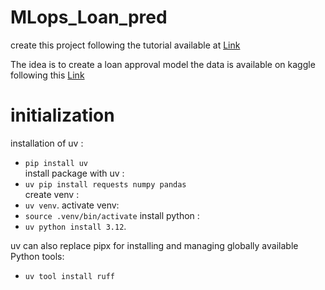# MLops_Loan_pred

create this project following the tutorial available at [Link](https://mlops-coding-course.fmind.dev/index.html)

The idea is to create a loan approval model the data is available on kaggle following this [Link](https://www.kaggle.com/competitions/playground-series-s4e10/overview)

# initialization
installation of uv : 
- `pip install uv`  
install package with uv :
- `uv pip install requests numpy pandas`   
create venv : 
- `uv venv`. 
activate venv: 
- `source .venv/bin/activate`
install python : 
- `uv python install 3.12`. 

uv can also replace pipx for installing and managing globally available Python tools:
- `uv tool install ruff`